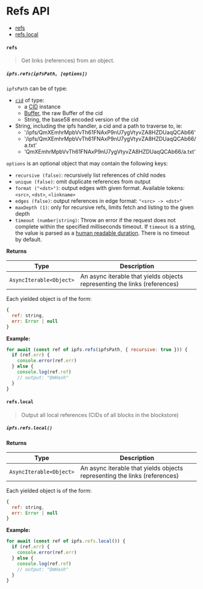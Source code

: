 # Refs API

* [refs](#refs)
* [refs.local](#refslocal)

#### `refs`

> Get links (references) from an object.

##### `ipfs.refs(ipfsPath, [options])`

`ipfsPath` can be of type:

- [`cid`][cid] of type:
  - a [CID](https://github.com/ipfs/js-cid) instance
  - [Buffer][b], the raw Buffer of the cid
  - String, the base58 encoded version of the cid
- String, including the ipfs handler, a cid and a path to traverse to, ie:
  - '/ipfs/QmXEmhrMpbVvTh61FNAxP9nU7ygVtyvZA8HZDUaqQCAb66'
  - '/ipfs/QmXEmhrMpbVvTh61FNAxP9nU7ygVtyvZA8HZDUaqQCAb66/a.txt'
  - 'QmXEmhrMpbVvTh61FNAxP9nU7ygVtyvZA8HZDUaqQCAb66/a.txt'

`options` is an optional object that may contain the following keys:
  - `recursive (false)`: recursively list references of child nodes
  - `unique (false)`: omit duplicate references from output
  - `format ("<dst>")`: output edges with given format. Available tokens: `<src>`, `<dst>`, `<linkname>`
  - `edges (false)`: output references in edge format: `"<src> -> <dst>"`
  - `maxDepth (1)`: only for recursive refs, limits fetch and listing to the given depth
  - `timeout (number|string)`: Throw an error if the request does not complete within the specified milliseconds timeout. If `timeout` is a string, the value is parsed as a [human readable duration](https://www.npmjs.com/package/parse-duration). There is no timeout by default.

**Returns**

| Type | Description |
| -------- | -------- |
| `AsyncIterable<Object>` | An async iterable that yields objects representing the links (references) |

Each yielded object is of the form:

```js
{
  ref: string,
  err: Error | null
}
```

**Example:**

```JavaScript
for await (const ref of ipfs.refs(ipfsPath, { recursive: true })) {
  if (ref.err) {
    console.error(ref.err)
  } else {
    console.log(ref.ref)
    // output: "QmHash"
  }
}
```

#### `refs.local`

> Output all local references (CIDs of all blocks in the blockstore)

##### `ipfs.refs.local()`

**Returns**

| Type | Description |
| -------- | -------- |
| `AsyncIterable<Object>` | An async iterable that yields objects representing the links (references) |

Each yielded object is of the form:

```js
{
  ref: string,
  err: Error | null
}
```

**Example:**

```JavaScript
for await (const ref of ipfs.refs.local()) {
  if (ref.err) {
    console.error(ref.err)
  } else {
    console.log(ref.ref)
    // output: "QmHash"
  }
}
```

[examples]: https://github.com/ipfs/interface-ipfs-core/blob/master/src/files-regular
[b]: https://www.npmjs.com/package/buffer
[cid]: https://www.npmjs.com/package/cids
[blob]: https://developer.mozilla.org/en-US/docs/Web/API/Blob
